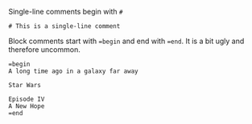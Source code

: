 Single-line comments begin with ```#```

    # This is a single-line comment

Block comments start with ```=begin``` and end with ```=end```. It is a bit ugly
and therefore uncommon.

    =begin
    A long time ago in a galaxy far away

    Star Wars

    Episode IV
    A New Hope
    =end
